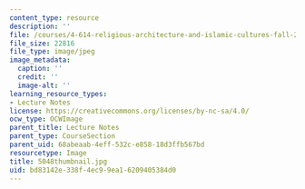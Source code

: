 ```yaml
---
content_type: resource
description: ''
file: /courses/4-614-religious-architecture-and-islamic-cultures-fall-2002/bd83142e338f4ec99ea16209405384d0_5048thumbnail.jpg
file_size: 22816
file_type: image/jpeg
image_metadata:
  caption: ''
  credit: ''
  image-alt: ''
learning_resource_types:
- Lecture Notes
license: https://creativecommons.org/licenses/by-nc-sa/4.0/
ocw_type: OCWImage
parent_title: Lecture Notes
parent_type: CourseSection
parent_uid: 68abeaab-4eff-532c-e858-18d3ffb567bd
resourcetype: Image
title: 5048thumbnail.jpg
uid: bd83142e-338f-4ec9-9ea1-6209405384d0
---
```

